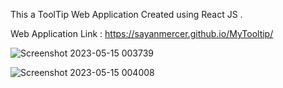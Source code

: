 This a ToolTip Web Application Created using React JS .

Web Application Link : https://sayanmercer.github.io/MyTooltip/ 

![Screenshot 2023-05-15 003739](https://github.com/SayanMercer/MyTooltip/assets/121373586/48487fa1-86d6-44b4-845d-7752bfc91858)

![Screenshot 2023-05-15 004008](https://github.com/SayanMercer/MyTooltip/assets/121373586/b26bb28a-445c-4c2c-9630-df6be9d577e4)
